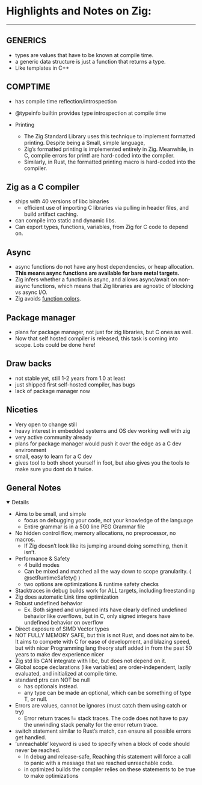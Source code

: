 # Highlights and Notes on Zig:
<hr>

## GENERICS
- types are values that have to be known at compile time.
- a generic data structure is just a function that returns a type.
- Like templates in C++

## COMPTIME
- has compile time reflection/introspection
- @typeinfo builtin provides type introspection at compile time

- 	Printing 
	- The Zig Standard Library uses this technique to implement formatted printing. Despite being a Small, simple language, 
	- 	Zig’s formatted printing is implemented entirely in Zig. Meanwhile, in C, compile errors for printf are hard-coded into the compiler. 
	- 	Similarly, in Rust, the formatted printing macro is hard-coded into the compiler.

## Zig as a C compiler
- ships with 40 versions of libc binaries
	- efficient use of importing C libraries via pulling in header files, and build artifact caching.
- can compile into static and dynamic libs.
- Can export types, functions, variables, from Zig for C code to depend on.


## Async
- async functions do not have any host dependencies, or heap allocation. <b>This means async functions are available for bare metal targets. </b>
- Zig infers whether a function is async, and allows async/await on non-async functions, which means that Zig libraries are agnostic of blocking vs async I/O. 
- Zig avoids [function colors](https://kristoff.it/blog/zig-colorblind-async-await/).

## Package manager
- plans for package manager, not just for zig libraries, but C ones as well.
- Now that self hosted compiler is released, this task is coming into scope. Lots could be done here!

## Draw backs
- not stable yet, still 1-2 years from 1.0 at least
- just shipped first self-hosted compiler, has bugs
- lack of package manager now

## Niceties
- Very open to change still
- heavy interest in embedded systems and OS dev working well with zig
- very active community already
- plans for package manager would push it over the edge as a C dev environment
- small, easy to learn for a C dev
- gives tool to both shoot yourself in foot, but also gives you the tools to make sure you dont do it twice.

## General Notes
<details open>

- 	Aims to be small, and simple 
	-  focus on debugging your code, not your knowledge of the language
	- Entire grammar is in a 500 line PEG Grammar file
- No hidden control flow, memory allocations, no preprocessor, no macros.
	- If Zig doesn’t look like its jumping around doing something, then it isn’t. 
-  Performance & Safety
	- 4 build modes
	- Can be mixed and matched all the way down to scope granularity. ( @setRuntimeSafety() )
	- two options are optimizations & runtime safety checks
- Stacktraces in debug builds work for ALL targets, including freestanding
- Zig does automatic Link time optimization
- Robust undefined behavior
	- Ex. Both signed and unsigned ints have clearly defined undefined behavior like overflows, but in C, only signed integers have undefined behavior on overflow
- Direct exposure of SIMD Vector types	
- NOT FULLY MEMORY SAFE, but this is not Rust, and does not aim to be. It aims to compete with C for ease of development, and blazing speed, but with nicer Programming lang theory stuff added in from the past 50 years to make dev experience nicer
- Zig std lib CAN integrate with libc, but does not depend on it.
- Global scope declarations (like variables) are order-independent, lazily evaluated, and initialized at compile time.
- standard ptrs can NOT be null
	- has optionals instead. 
	- any type can be made an optional, which can be something of type T, or null.
- Errors are values, cannot be ignores (must catch them using catch or try)
	- Error return traces != stack traces. The code does not have to pay the unwinding stack penalty for the error return trace.
- switch statement similar to Rust’s match, can ensure all possible errors get handled.
- ‘unreachable’ keyword is used to specify when a block of code should never be reached. 
	- In debug and release-safe, Reaching this statement will force a call to panic with a message that we reached unreachable code.
	- in optimized builds the compiler relies on these statements to be true to make optimizations

</details>
